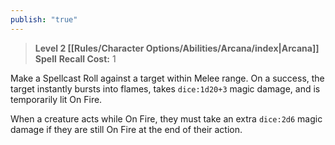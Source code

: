 ```yaml
---
publish: "true"
---
```

> **Level 2 [[Rules/Character Options/Abilities/Arcana/index|Arcana]] Spell**
> **Recall Cost:** 1

Make a Spellcast Roll against a target within Melee range. On a success, the target instantly bursts into flames, takes `dice:1d20+3` magic damage, and is temporarily lit On Fire.

When a creature acts while On Fire, they must take an extra `dice:2d6` magic damage if they are still On Fire at the end of their action.
